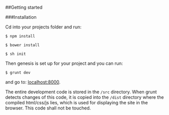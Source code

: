 ##Getting started

###Installation

Cd into your projects folder and run:

```
$ npm install
```

```
$ bower install
```

```
$ sh init
```

Then genesis is set up for your project and you can run:
```
$ grunt dev
```

and go to: [localhost:8000](http://localhost:8000/).

The entire development code is stored in the `/src` directory. When grunt detects changes of this code, it is copied into the `/dist` directory where the compiled html/css/js lies, which is used for displaying the site in the browser. This code shall not be touched.
